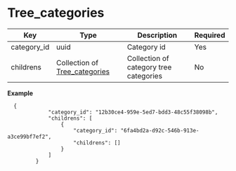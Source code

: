 # Tree_categories

| Key           | Type |Description  | Required |
|---------------|------|--------------|----------|
| category_id    |  uuid | Category id         | Yes      |
| childrens    |  Collection of [Tree_categories](backend/api/objects/tree_categories.md)   | Collection of category tree categories     | No      |

**Example**

```
  {
             "category_id": "12b30ce4-959e-5ed7-bdd3-48c55f38098b",
             "childrens": [
                 {
                     "category_id": "6fa4bd2a-d92c-546b-913e-a3ce99bf7ef2",
                     "childrens": []
                 }
             ]
         }
```
